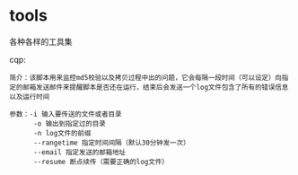 # tools
各种各样的工具集

cqp:  

    简介：该脚本用来监控md5校验以及拷贝过程中出的问题，它会每隔一段时间（可以设定）向指定的邮箱发送邮件来提醒脚本是否还在运行，结束后会发送一个log文件包含了所有的错误信息以及运行时间  
    
    参数：-i 输入要传送的文件或者目录
          -o 输出到指定过的目录
          -n log文件的前缀
          --rangetime 指定时间间隔（默认30分钟发一次）
          --email 指定发送的邮箱地址
          --resume 断点续传（需要正确的log文件）
